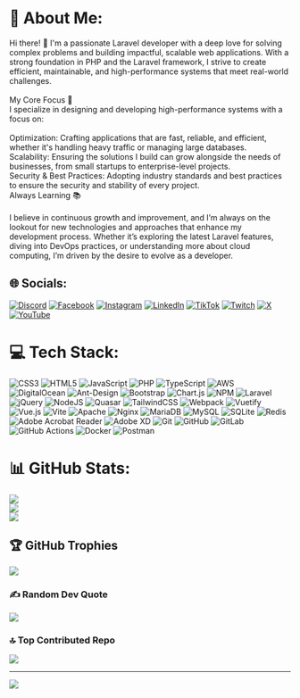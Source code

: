 # 💫 About Me:
Hi there! 👋 I'm a passionate Laravel developer with a deep love for solving complex problems and building impactful, scalable web applications. With a strong foundation in PHP and the Laravel framework, I strive to create efficient, maintainable, and high-performance systems that meet real-world challenges.<br><br>My Core Focus 🌟<br>I specialize in designing and developing high-performance systems with a focus on:<br><br>Optimization: Crafting applications that are fast, reliable, and efficient, whether it's handling heavy traffic or managing large databases.<br>Scalability: Ensuring the solutions I build can grow alongside the needs of businesses, from small startups to enterprise-level projects.<br>Security & Best Practices: Adopting industry standards and best practices to ensure the security and stability of every project.<br>Always Learning 📚<br><br>I believe in continuous growth and improvement, and I’m always on the lookout for new technologies and approaches that enhance my development process. Whether it’s exploring the latest Laravel features, diving into DevOps practices, or understanding more about cloud computing, I’m driven by the desire to evolve as a developer.


## 🌐 Socials:
[![Discord](https://img.shields.io/badge/Discord-%237289DA.svg?logo=discord&logoColor=white)](https://discord.gg/amsyarDev) [![Facebook](https://img.shields.io/badge/Facebook-%231877F2.svg?logo=Facebook&logoColor=white)](https://facebook.com/amsyarDev) [![Instagram](https://img.shields.io/badge/Instagram-%23E4405F.svg?logo=Instagram&logoColor=white)](https://instagram.com/amsyardev) [![LinkedIn](https://img.shields.io/badge/LinkedIn-%230077B5.svg?logo=linkedin&logoColor=white)](https://linkedin.com/in/amirul-amsyar-azhar-8930bb1a0/) [![TikTok](https://img.shields.io/badge/TikTok-%23000000.svg?logo=TikTok&logoColor=white)](https://tiktok.com/@amsyarDev) [![Twitch](https://img.shields.io/badge/Twitch-%239146FF.svg?logo=Twitch&logoColor=white)](https://twitch.tv/https://www.twitch.tv/electrahunter307) [![X](https://img.shields.io/badge/X-black.svg?logo=X&logoColor=white)](https://x.com/amsyarDev) [![YouTube](https://img.shields.io/badge/YouTube-%23FF0000.svg?logo=YouTube&logoColor=white)](https://youtube.com/@amsyarDev) 

# 💻 Tech Stack:
![CSS3](https://img.shields.io/badge/css3-%231572B6.svg?style=flat&logo=css3&logoColor=white) ![HTML5](https://img.shields.io/badge/html5-%23E34F26.svg?style=flat&logo=html5&logoColor=white) ![JavaScript](https://img.shields.io/badge/javascript-%23323330.svg?style=flat&logo=javascript&logoColor=%23F7DF1E) ![PHP](https://img.shields.io/badge/php-%23777BB4.svg?style=flat&logo=php&logoColor=white) ![TypeScript](https://img.shields.io/badge/typescript-%23007ACC.svg?style=flat&logo=typescript&logoColor=white) ![AWS](https://img.shields.io/badge/AWS-%23FF9900.svg?style=flat&logo=amazon-aws&logoColor=white) ![DigitalOcean](https://img.shields.io/badge/DigitalOcean-%230167ff.svg?style=flat&logo=digitalOcean&logoColor=white) ![Ant-Design](https://img.shields.io/badge/-AntDesign-%230170FE?style=flat&logo=ant-design&logoColor=white) ![Bootstrap](https://img.shields.io/badge/bootstrap-%238511FA.svg?style=flat&logo=bootstrap&logoColor=white) ![Chart.js](https://img.shields.io/badge/chart.js-F5788D.svg?style=flat&logo=chart.js&logoColor=white) ![NPM](https://img.shields.io/badge/NPM-%23CB3837.svg?style=flat&logo=npm&logoColor=white) ![Laravel](https://img.shields.io/badge/laravel-%23FF2D20.svg?style=flat&logo=laravel&logoColor=white) ![jQuery](https://img.shields.io/badge/jquery-%230769AD.svg?style=flat&logo=jquery&logoColor=white) ![NodeJS](https://img.shields.io/badge/node.js-6DA55F?style=flat&logo=node.js&logoColor=white) ![Quasar](https://img.shields.io/badge/Quasar-16B7FB?style=flat&logo=quasar&logoColor=black) ![TailwindCSS](https://img.shields.io/badge/tailwindcss-%2338B2AC.svg?style=flat&logo=tailwind-css&logoColor=white) ![Webpack](https://img.shields.io/badge/webpack-%238DD6F9.svg?style=flat&logo=webpack&logoColor=black) ![Vuetify](https://img.shields.io/badge/Vuetify-1867C0?style=flat&logo=vuetify&logoColor=AEDDFF) ![Vue.js](https://img.shields.io/badge/vue.js-%2335495e.svg?style=flat&logo=vuedotjs&logoColor=%234FC08D) ![Vite](https://img.shields.io/badge/vite-%23646CFF.svg?style=flat&logo=vite&logoColor=white) ![Apache](https://img.shields.io/badge/apache-%23D42029.svg?style=flat&logo=apache&logoColor=white) ![Nginx](https://img.shields.io/badge/nginx-%23009639.svg?style=flat&logo=nginx&logoColor=white) ![MariaDB](https://img.shields.io/badge/MariaDB-003545?style=flat&logo=mariadb&logoColor=white) ![MySQL](https://img.shields.io/badge/mysql-4479A1.svg?style=flat&logo=mysql&logoColor=white) ![SQLite](https://img.shields.io/badge/sqlite-%2307405e.svg?style=flat&logo=sqlite&logoColor=white) ![Redis](https://img.shields.io/badge/redis-%23DD0031.svg?style=flat&logo=redis&logoColor=white) ![Adobe Acrobat Reader](https://img.shields.io/badge/Adobe%20Acrobat%20Reader-EC1C24.svg?style=flat&logo=Adobe%20Acrobat%20Reader&logoColor=white) ![Adobe XD](https://img.shields.io/badge/Adobe%20XD-470137?style=flat&logo=Adobe%20XD&logoColor=#FF61F6) ![Git](https://img.shields.io/badge/git-%23F05033.svg?style=flat&logo=git&logoColor=white) ![GitHub](https://img.shields.io/badge/github-%23121011.svg?style=flat&logo=github&logoColor=white) ![GitLab](https://img.shields.io/badge/gitlab-%23181717.svg?style=flat&logo=gitlab&logoColor=white) ![GitHub Actions](https://img.shields.io/badge/github%20actions-%232671E5.svg?style=flat&logo=githubactions&logoColor=white) ![Docker](https://img.shields.io/badge/docker-%230db7ed.svg?style=flat&logo=docker&logoColor=white) ![Postman](https://img.shields.io/badge/Postman-FF6C37?style=flat&logo=postman&logoColor=white)
# 📊 GitHub Stats:
![](https://github-readme-stats.vercel.app/api?username=amsyarDev&theme=neon&hide_border=false&include_all_commits=true&count_private=true)<br/>
![](https://github-readme-streak-stats.herokuapp.com/?user=amsyarDev&theme=neon&hide_border=false)<br/>
![](https://github-readme-stats.vercel.app/api/top-langs/?username=amsyarDev&theme=neon&hide_border=false&include_all_commits=true&count_private=true&layout=compact)

## 🏆 GitHub Trophies
![](https://github-profile-trophy.vercel.app/?username=amsyarDev&theme=radical&no-frame=false&no-bg=false&margin-w=4)

### ✍️ Random Dev Quote
![](https://quotes-github-readme.vercel.app/api?type=horizontal&theme=radical)

### 🔝 Top Contributed Repo
![](https://github-contributor-stats.vercel.app/api?username=amsyarDev&limit=5&theme=radical&combine_all_yearly_contributions=true)

---
[![](https://visitcount.itsvg.in/api?id=amsyarDev&icon=0&color=5)](https://visitcount.itsvg.in)

<!-- Proudly created with GPRM ( https://gprm.itsvg.in ) -->
